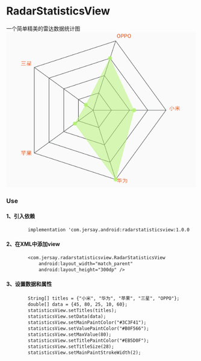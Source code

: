 # RadarStatisticsView
一个简单精美的雷达数据统计图
![雷达数据统计数](https://github.com/Grrsun/RadarStatisticsView/blob/master/images/RadarStatisticsView.png)

### Use
#### 1、引入依赖
```
        implementation 'com.jersay.android:radarstatisticsview:1.0.0
```
#### 2、在XML中添加view
```
        <com.jersay.radarstatisticsview.RadarStatisticsView
            android:layout_width="match_parent"
            android:layout_height="300dp" />
```
#### 3、设置数据和属性
```
        String[] titles = {"小米", "华为", "苹果", "三星", "OPPO"};
        double[] data = {45, 80, 25, 10, 60};
        statisticsView.setTitles(titles);
        statisticsView.setData(data);
        statisticsView.setMainPaintColor("#3C3F41");
        statisticsView.setValuePaintColor("#B0F566");
        statisticsView.setMaxValue(80);
        statisticsView.setTitlePaintColor("#EB5D0F");
        statisticsView.setTitleSize(28);
        statisticsView.setMainPaintStrokeWidth(2);
```


